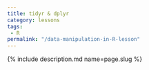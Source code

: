 ```yaml
---
title: tidyr & dplyr
category: lessons
tags:
 - R
permalink: "/data-manipulation-in-R-lesson"
---
```

{% include description.md name=page.slug %}
